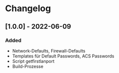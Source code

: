 # Changelog

## [1.0.0] - 2022-06-09

### Added

- Network-Defaults, Firewall-Defaults
- Templates für Default Passwords, ACS Passwords
- Script getfirstlanport
- Build-Prozesse
